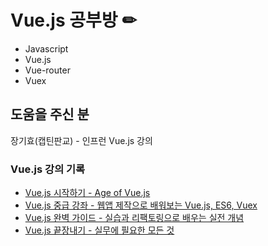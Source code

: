 # Vue.js 공부방 ✏
* Javascript
* Vue.js
* Vue-router
* Vuex
## 도움을 주신 분
장기효(캡틴판교) - 인프런 Vue.js 강의

### Vue.js 강의 기록
* <a href="https://www.inflearn.com/course/age-of-vuejs/dashboard">Vue.js 시작하기 - Age of Vue.js</a>
* <a href="https://www.inflearn.com/course/vue-pwa-vue-js-%EC%A4%91%EA%B8%89/dashboard">Vue.js 중급 강좌 - 웹앱 제작으로 배워보는 Vue.js, ES6, Vuex</a>
* <a href="https://www.inflearn.com/course/vue-js/dashboard">Vue.js 완벽 가이드 - 실습과 리팩토링으로 배우는 실전 개념</a>
* <a href="https://www.inflearn.com/course/vue-js-%EB%81%9D%EB%82%B4%EA%B8%B0-%EC%BA%A1%ED%8B%B4%ED%8C%90%EA%B5%90/dashboard">Vue.js 끝장내기 - 실무에 필요한 모든 것</a>

